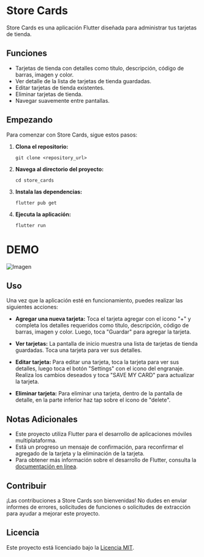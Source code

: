 # Store Cards

Store Cards es una aplicación Flutter diseñada para administrar tus tarjetas de tienda.

## Funciones

- Tarjetas de tienda con detalles como título, descripción, código de barras, imagen y color.
- Ver detalle de la lista de tarjetas de tienda guardadas.
- Editar tarjetas de tienda existentes.
- Eliminar tarjetas de tienda.
- Navegar suavemente entre pantallas.

## Empezando

Para comenzar con Store Cards, sigue estos pasos:

1. **Clona el repositorio:**

   ```
   git clone <repository_url>
   ```

2. **Navega al directorio del proyecto:**

   ```
   cd store_cards
   ```

3. **Instala las dependencias:**

   ```
   flutter pub get
   ```

4. **Ejecuta la aplicación:**

   ```
   flutter run
   ```
# DEMO

![Imagen](/assets/clips/store_cards_clip.gif)

## Uso

Una vez que la aplicación esté en funcionamiento, puedes realizar las siguientes acciones:

- **Agregar una nueva tarjeta:** Toca el tarjeta agregar con el icono "+" y completa los detalles requeridos como título, descripción, código de barras, imagen y color. Luego, toca "Guardar" para agregar la tarjeta.

- **Ver tarjetas:** La pantalla de inicio muestra una lista de tarjetas de tienda guardadas. Toca una tarjeta para ver sus detalles.

- **Editar tarjeta:** Para editar una tarjeta, toca la tarjeta para ver sus detalles, luego toca el botón "Settings" con el icono del engranaje. Realiza los cambios deseados y toca "SAVE MY CARD" para actualizar la tarjeta.

- **Eliminar tarjeta:** Para eliminar una tarjeta, dentro de la pantalla de detalle, en la parte inferior haz tap sobre el icono de "delete".

## Notas Adicionales

- Este proyecto utiliza Flutter para el desarrollo de aplicaciones móviles multiplataforma.
- Está un progreso un mensaje de confirmación, para reconfirmar el agregado de la tarjeta y la eliminación de la tarjeta.
- Para obtener más información sobre el desarrollo de Flutter, consulta la [documentación en línea](https://docs.flutter.dev/).

## Contribuir

¡Las contribuciones a Store Cards son bienvenidas! No dudes en enviar informes de errores, solicitudes de funciones o solicitudes de extracción para ayudar a mejorar este proyecto.

## Licencia

Este proyecto está licenciado bajo la [Licencia MIT](LICENSE).